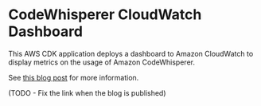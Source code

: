 # CodeWhisperer CloudWatch Dashboard

This AWS CDK application deploys a dashboard to Amazon CloudWatch to display metrics on the usage of Amazon CodeWhisperer.

See [this blog post](https://aws.amazon.com/blogs/devops/codewhisperer-cloudwatch) for more information.

(TODO - Fix the link when the blog is published)




